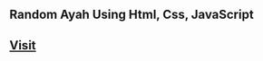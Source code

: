 <h2>Random Ayah Using Html, Css, JavaScript</h2>
<h2><a href='https://random-ayah-lilac.vercel.app/' target='blank'>Visit</a></h2>
